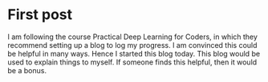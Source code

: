 # First post

I am following the course Practical Deep Learning for Coders, in which they recommend setting up a blog to log my progress. I am convinced this could be helpful in many ways. Hence I started this blog today. This blog would be used to explain things to myself. If someone finds this helpful, then it would be a bonus.
